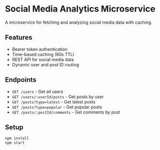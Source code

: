 # Social Media Analytics Microservice

A microservice for fetching and analyzing social media data with caching.

## Features

- Bearer token authentication
- Time-based caching (60s TTL)
- REST API for social media data
- Dynamic user and post ID routing

## Endpoints

- `GET /users` - Get all users
- `GET /users/:userId/posts` - Get posts by user
- `GET /posts?type=latest` - Get latest posts
- `GET /posts?type=popular` - Get popular posts
- `GET /posts/:postId/comments` - Get comments by post

## Setup

```bash
npm install
npm start
``` 